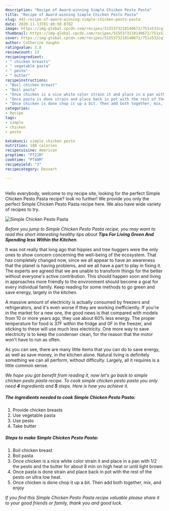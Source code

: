 ```yaml
---
description: "Recipe of Award-winning Simple Chicken Pesto Pasta"
title: "Recipe of Award-winning Simple Chicken Pesto Pasta"
slug: 442-recipe-of-award-winning-simple-chicken-pesto-pasta
date: 2020-11-13T01:49:50.076Z
image: https://img-global.cpcdn.com/recipes/5155373210140672/751x532cq70/simple-chicken-pesto-pasta-recipe-main-photo.jpg
thumbnail: https://img-global.cpcdn.com/recipes/5155373210140672/751x532cq70/simple-chicken-pesto-pasta-recipe-main-photo.jpg
cover: https://img-global.cpcdn.com/recipes/5155373210140672/751x532cq70/simple-chicken-pesto-pasta-recipe-main-photo.jpg
author: Catherine Vaughn
ratingvalue: 3.8
reviewcount: 13
recipeingredient:
- " chicken breasts"
- " vegetable pasta"
- " pesto"
- " butter"
recipeinstructions:
- "Boil chicken breast"
- "Boil pasta"
- "Once chicken is a nice white color strain it and place in a pan with 1/2 the pesto and the butter for about 8 min on high heat or until light brown"
- "Once pasta is done strain and place back in pot with the rest of the pesto on ultra low heat."
- "Once chicken is done chop it up a bit. Then add both together, mix, and enjoy"
categories:
- Recipe
tags:
- simple
- chicken
- pesto

katakunci: simple chicken pesto 
nutrition: 188 calories
recipecuisine: American
preptime: "PT21M"
cooktime: "PT40M"
recipeyield: "3"
recipecategory: Dessert

---
```

<br>
Hello everybody, welcome to my recipe site, looking for the perfect Simple Chicken Pesto Pasta recipe? look no further! We provide you only the perfect Simple Chicken Pesto Pasta recipe here. We also have wide variety of recipes to try.
<br>


![Simple Chicken Pesto Pasta](https://img-global.cpcdn.com/recipes/5155373210140672/751x532cq70/simple-chicken-pesto-pasta-recipe-main-photo.jpg)

<i>Before you jump to Simple Chicken Pesto Pasta recipe, you may want to read this short interesting healthy tips about 
<strong>Tips For Living Green And Spending less Within the Kitchen</strong>.</i>
</br>

It was not really that long ago that hippies and tree huggers were the only ones to show concern concerning the well-being of the ecosystem. That has completely changed now, since we all appear to have an awareness that the planet is having problems, and we all have a part to play in fixing it. The experts are agreed that we are unable to transform things for the better without everyone's active contribution. This should happen soon and living in approaches more friendly to the environment should become a goal for every individual family. Keep reading for some methods to go green and save energy, largely in the kitchen.

A massive amount of electricity is actually consumed by freezers and refrigerators, and it's even worse if they are working inefficiently. If you're in the market for a new one, the good news is that compared with models from 10 or more years ago, they use about 60% less energy. The proper temperature for food is 37F within the fridge and 0F in the freezer, and sticking to these will use much less electricity. One more way to save electricity is to keep the condenser clean, for the reason that the motor won't have to run as often.

As you can see, there are many little items that you can do to save energy, as well as save money, in the kitchen alone. Natural living is definitely something we can all perform, without difficulty. Largely, all it requires is a little common sense.


<i>We hope you got benefit from reading it, now let's go back to simple chicken pesto pasta recipe. To cook simple chicken pesto pasta you only need <strong>4</strong> ingredients and <strong>5</strong> steps. Here is how you achieve it.
</i>

##### The ingredients needed to cook Simple Chicken Pesto Pasta:

1. Provide  chicken breasts
1. Use  vegetable pasta
1. Use  pesto
1. Take  butter


##### Steps to make Simple Chicken Pesto Pasta:

1. Boil chicken breast
1. Boil pasta
1. Once chicken is a nice white color strain it and place in a pan with 1/2 the pesto and the butter for about 8 min on high heat or until light brown
1. Once pasta is done strain and place back in pot with the rest of the pesto on ultra low heat.
1. Once chicken is done chop it up a bit. Then add both together, mix, and enjoy


<i>If you find this Simple Chicken Pesto Pasta recipe valuable please share it to your good friends or family, thank you and good luck.</i>

